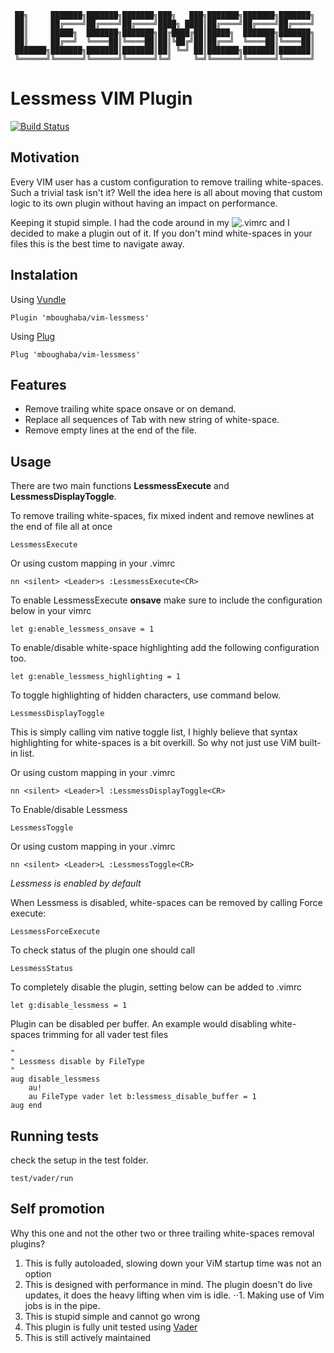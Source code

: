      ██╗     ███████╗███████╗███████╗███╗   ███╗███████╗███████╗███████╗
     ██║     ██╔════╝██╔════╝██╔════╝████╗ ████║██╔════╝██╔════╝██╔════╝
     ██║     █████╗  ███████╗███████╗██╔████╔██║█████╗  ███████╗███████╗
     ██║     ██╔══╝  ╚════██║╚════██║██║╚██╔╝██║██╔══╝  ╚════██║╚════██║
     ███████╗███████╗███████║███████║██║ ╚═╝ ██║███████╗███████║███████║
     ╚══════╝╚══════╝╚══════╝╚══════╝╚═╝     ╚═╝╚══════╝╚══════╝╚══════╝

# Lessmess VIM Plugin

[![Build Status](https://travis-ci.org/mboughaba/vim-lessmess.svg?branch=master)](https://travis-ci.org/mboughaba/vim-lessmess)


## Motivation
Every VIM user has a custom configuration to remove trailing white-spaces. Such a trivial task isn't it?
Well the idea here is all about moving that custom logic to its own plugin without having an impact on performance.

Keeping it stupid simple. I had the code around in my ![.vimrc](https://github.com/mboughaba/dotfiles/blob/master/.vimrc) and I decided to make a plugin out of it.
If you don't mind white-spaces in your files this is the best time to navigate away.

## Instalation
Using [Vundle](https://github.com/VundleVim/Vundle.vim)
```vim
Plugin 'mboughaba/vim-lessmess'
```

Using [Plug](https://github.com/junegunn/vim-plug)
```vim
Plug 'mboughaba/vim-lessmess'
```

## Features
* Remove trailing white space onsave or on demand.
* Replace all sequences of Tab with new string of white-space.
* Remove empty lines at the end of the file.

## Usage
There are two main functions
**LessmessExecute** and **LessmessDisplayToggle**.

To remove trailing white-spaces, fix mixed indent and remove newlines at the end of file all at once
```vim
LessmessExecute
```

Or using custom mapping in your .vimrc
```vim
nn <silent> <Leader>s :LessmessExecute<CR>
```

To enable LessmessExecute **onsave** make sure to include the configuration below in your vimrc
```vim
let g:enable_lessmess_onsave = 1
```

To enable/disable white-space highlighting add the following configuration too.
```vim
let g:enable_lessmess_highlighting = 1
```

To toggle highlighting of hidden characters, use command below.
```vim
LessmessDisplayToggle
```
This is simply calling vim native toggle list, I highly believe that syntax highlighting for white-spaces is a bit overkill. So why not just use ViM built-in list.

Or using custom mapping in your .vimrc
```vim
nn <silent> <Leader>l :LessmessDisplayToggle<CR>
```

To Enable/disable Lessmess
```vim
LessmessToggle
```

Or using custom mapping in your .vimrc
```vim
nn <silent> <Leader>L :LessmessToggle<CR>
```
*Lessmess is enabled by default*

When Lessmess is disabled, white-spaces can be removed by calling Force execute:
```vim
LessmessForceExecute
```

To check status of the plugin one should call
```vim
LessmessStatus
```
 To completely disable the plugin, setting below can be added to .vimrc
 ```vim
let g:disable_lessmess = 1
 ```

Plugin can be disabled per buffer. An example would disabling white-spaces trimming for all vader test files
```vim
"
" Lessmess disable by FileType
"
aug disable_lessmess
    au!
    au FileType vader let b:lessmess_disable_buffer = 1
aug end
```

## Running tests
check the setup in the test folder.
```shell
test/vader/run
```


## Self promotion
Why this one and not the other two or three trailing white-spaces removal plugins?
1. This is fully autoloaded, slowing down your ViM startup time was not an option
2. This is designed with performance in mind. The plugin doesn't do live updates, it does the heavy lifting when vim is idle.
⋅⋅1. Making use of Vim jobs is in the pipe.
3. This is stupid simple and cannot go wrong
4. This plugin is fully unit tested using [Vader](https://github.com/junegunn/vader.vim)
5. This is still actively maintained
